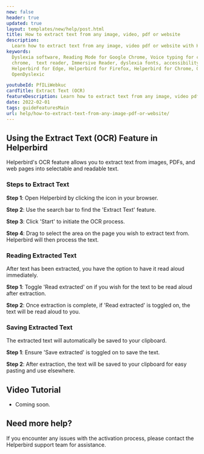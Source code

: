 ```yaml
---
new: false
header: true
updated: true
layout: templates/new/help/post.html
title: How to extract text from any image, video, pdf or website
description:
  Learn how to extract text from any image, video pdf or website with Helperbirds OCR feature extension.
keywords:
  Dyslexia software, Reading Mode for Google Chrome, Voice typing for chrome, Text to speech for
  chrome,  text reader, Immersive Reader, dyslexia fonts, accessibility software, dyslexia software,
  Helperbird for Edge, Helperbird for Firefox, Helperbird for Chrome, Opendyslexic for Chrome,
  OpenDyslexic

youtubeId: PfILiWebkuc
cardTitle: Extract Text (OCR)
featureDescription: Learn how to extract text from any image, video pdf or website with Helperbirds OCR feature extension.
date: 2022-02-01
tags: guideFeaturesMain
url: help/how-to-extract-text-from-any-image-pdf-or-website/
---
```





## Using the Extract Text (OCR) Feature in Helperbird

Helperbird's OCR feature allows you to extract text from images, PDFs, and web pages into selectable and readable text.

### Steps to Extract Text

**Step 1**: Open Helperbird by clicking the icon in your browser.

**Step 2**: Use the search bar to find the 'Extract Text' feature.

**Step 3**: Click 'Start' to initiate the OCR process.

**Step 4**: Drag to select the area on the page you wish to extract text from. Helperbird will then process the text.

### Reading Extracted Text

After text has been extracted, you have the option to have it read aloud immediately.

**Step 1**: Toggle 'Read extracted' on if you wish for the text to be read aloud after extraction.

**Step 2**: Once extraction is complete, if 'Read extracted' is toggled on, the text will be read aloud to you.

### Saving Extracted Text

The extracted text will automatically be saved to your clipboard.

**Step 1**: Ensure 'Save extracted' is toggled on to save the text.

**Step 2**: After extraction, the text will be saved to your clipboard for easy pasting and use elsewhere.


## Video Tutorial

- Coming soon.

## Need more help?

If you encounter any issues with the activation process, please contact the Helperbird support team for assistance.



